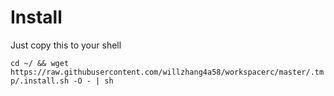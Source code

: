 # Install

Just copy this to your shell

`cd ~/ && wget https://raw.githubusercontent.com/willzhang4a58/workspacerc/master/.tmp/.install.sh -O - | sh`

